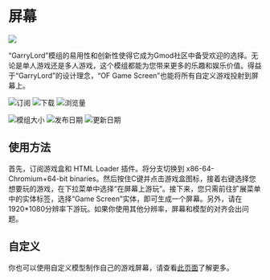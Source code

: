 # 屏幕

![](https://s2.loli.net/2024/01/27/KtTGRyVbZve1P4C.jpg)

“GarryLord”模组的易用性和创新性使得它成为Gmod社区中备受欢迎的选择。无论是单人游戏还是多人游戏，这个模组都能为您带来更多的乐趣和娱乐价值。得益于“GarryLord”的设计理念，“OF Game Screen”也能将所有自定义游戏投射到屏幕上。

![订阅](https://img.shields.io/steam/subscriptions/3145035529?style=for-the-badge&label=订阅&color=b4e419)  ![下载](https://img.shields.io/steam/downloads/3145035529?style=for-the-badge&label=下载&color=00adb5)  ![浏览量](https://img.shields.io/steam/views/3145035529?style=for-the-badge&label=浏览量&color=ff5719)

![模组大小](https://img.shields.io/steam/size/3145035529?style=for-the-badge&label=模组大小&color=2ea043)  ![发布日期](https://img.shields.io/steam/release-date/3145035529?style=for-the-badge&label=发布日期&color=ffb300)  ![更新日期](https://img.shields.io/steam/update-date/3145035529?style=for-the-badge&label=更新日期&color=515de9)

## 使用方法

首先，订阅游戏盒和 HTML Loader 插件。将分支切换到 x86-64-Chromium+64-bit binaries。然后按住C键并点击游戏盒图标，接着右键选择您想要玩的游戏，在下拉菜单中选择“在屏幕上游玩”。接下来，您只需前往扩展菜单中的实体标签，选择“Game Screen”实体，即可生成一个屏幕。另外，请在1920*1080分辨率下游玩。如果你使用其他分辨率，屏幕和模型的对齐会出问题。

## 自定义

你也可以使用自定义模型制作自己的游戏屏幕，请查看[此页面](zh-cn/entity)了解更多。







